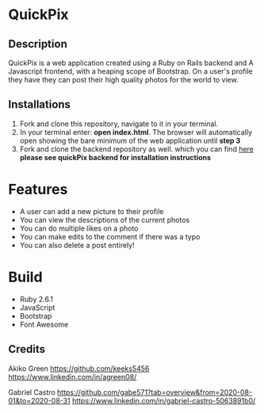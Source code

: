 # QuickPix

## Description
QuickPix is a web application created using a Ruby on Rails backend and A Javascript frontend, with a heaping scope of Bootstrap. On a user's profile they have they can post their high quality photos for the world to view. 

## Installations 
1. Fork and clone this repository, navigate to it in your terminal.
2. In your terminal enter: **open index.html**. The browser will automatically open showing the bare minimum of the web application until **step 3**
3. Fork and clone the backend repository as well. which you can find [here](https://github.com/keeks5456/quickPix-backend)
**please see quickPix backend for installation instructions** 

# Features
* A user can add a new picture to their profile
* You can view the descriptions of the current photos
* You can do multiple likes on a photo
* You can make edits to the comment if there was a typo
* You can also delete a post entirely!

# Build
* Ruby 2.6.1 
* JavaScript
* Bootstrap
* Font Awesome

## Credits 
Akiko Green
https://github.com/keeks5456
https://www.linkedin.com/in/agreen08/

Gabriel Castro
https://github.com/gabe571?tab=overview&from=2020-08-01&to=2020-08-31
https://www.linkedin.com/in/gabriel-castro-5063891b0/


